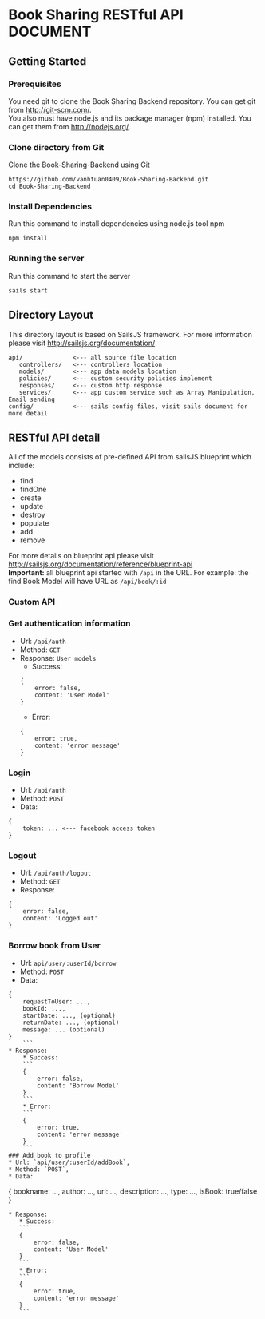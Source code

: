 # Book Sharing RESTful API DOCUMENT
## Getting Started
### Prerequisites
You need git to clone the Book Sharing Backend repository. You can get git from http://git-scm.com/.  
You also must have node.js and its package manager (npm) installed. You can get them from http://nodejs.org/.
### Clone directory from Git
Clone the Book-Sharing-Backend using Git
```
https://github.com/vanhtuan0409/Book-Sharing-Backend.git
cd Book-Sharing-Backend
```
### Install Dependencies
Run this command to install dependencies using node.js tool npm
```
npm install
```
### Running the server
Run this command to start the server
```
sails start
```

## Directory Layout
This directory layout is based on SailsJS framework. For more information please visit http://sailsjs.org/documentation/
```
api/              <--- all source file location
   controllers/   <--- controllers location
   models/        <--- app data models location
   policies/      <--- custom security policies implement
   responses/     <--- custom http response
   services/      <--- app custom service such as Array Manipulation, Email sending
config/           <--- sails config files, visit sails document for more detail
```

## RESTful API detail
All of the models consists of pre-defined API from sailsJS blueprint which include:
* find
* findOne
* create
* update
* destroy
* populate
* add
* remove

For more details on blueprint api please visit http://sailsjs.org/documentation/reference/blueprint-api  
**Important:** all blueprint api started with `/api` in the URL. For example: the find Book Model will have URL as `/api/book/:id`
### Custom API
### Get authentication information
* Url: `/api/auth`
* Method: `GET`
* Response: `User models`
    * Success:
    ```
    {
        error: false,
        content: 'User Model'
    }
    ```
    * Error:
    ```
    {
        error: true,
        content: 'error message'
    }
    ```
### Login
* Url: `/api/auth`
* Method: `POST`
* Data:
```
{
    token: ... <--- facebook access token
}
```
### Logout
* Url: `/api/auth/logout`
* Method: `GET`
* Response:
```
{
    error: false,
    content: 'Logged out'
}
```
### Borrow book from User
* Url: `api/user/:userId/borrow`
* Method: `POST`
* Data:
```
{
    requestToUser: ...,
    bookId: ...,
    startDate: ..., (optional)
    returnDate: ..., (optional)
    message: ... (optional)
}
    ```
* Response:
    * Success:
    ```
    {
        error: false,
        content: 'Borrow Model'
    }
    ```
    * Error:
    ```
    {
        error: true,
        content: 'error message'
    }
    ```
### Add book to profile
* Url: `api/user/:userId/addBook`,
* Method: `POST`,
* Data:
 ```
 {
     bookname: ...,
     author: ...,
     url: ...,
     description: ...,
     type: ...,
     isBook: true/false
 }
 ```
* Response:
    * Success:
    ```
    {
        error: false,
        content: 'User Model'
    }
    ```
    * Error:
    ```
    {
        error: true,
        content: 'error message'
    }
    ```